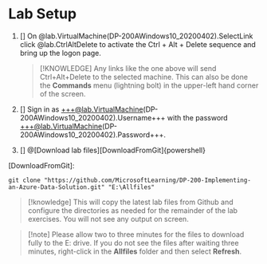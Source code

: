 # Lab Setup

1. [] On @lab.VirtualMachine(DP-200AWindows10_20200402).SelectLink click @lab.CtrlAltDelete to activate the Ctrl + Alt + Delete sequence and bring up the logon page.

    >[!KNOWLEDGE] Any links like the one above will send Ctrl+Alt+Delete to the selected machine. This can also be done the **Commands** menu (lightning bolt) in the upper-left hand corner of the screen.

1. [] Sign in as +++@lab.VirtualMachine(DP-200AWindows10_20200402).Username+++ with the password +++@lab.VirtualMachine(DP-200AWindows10_20200402).Password+++.

1. [] @[Download lab files][DownloadFromGit]{powershell}


[DownloadFromGit]:

```
git clone "https://github.com/MicrosoftLearning/DP-200-Implementing-an-Azure-Data-Solution.git" "E:\Allfiles" 
```

> [!knowledge] This will copy the latest lab files from Github and configure the directories as needed for the remainder of the lab exercises. You will not see any output on screen.

>[!note] Please allow two to three minutes for the files to download fully to the E: drive. If you do not see the files after waiting three minutes,  right-click in the **Allfiles** folder and then select **Refresh**. 
